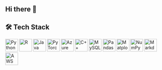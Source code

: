 ## Hi there 👋


## 🛠️ Tech Stack


<!-- Python -->
<img src="https://cdn.jsdelivr.net/gh/devicons/devicon/icons/python/python-original.svg" alt="Python" width="40" height="40"/>

<!-- R -->
<img src="https://cdn.jsdelivr.net/gh/devicons/devicon/icons/r/r-original.svg" alt="R" width="40" height="40"/>

<!-- Java -->
<img src="https://cdn.jsdelivr.net/gh/devicons/devicon/icons/java/java-original.svg" alt="Java" width="40" height="40"/>

<!-- PyTorch -->
<img src="https://cdn.jsdelivr.net/gh/devicons/devicon/icons/pytorch/pytorch-original.svg" alt="PyTorch" width="40" height="40"/>

<!-- Azure -->
<img src="https://cdn.jsdelivr.net/gh/devicons/devicon/icons/azure/azure-original.svg" alt="Azure" width="40" height="40"/>

<!-- C++ -->
<img src="https://cdn.jsdelivr.net/gh/devicons/devicon/icons/cplusplus/cplusplus-original.svg" alt="C++" width="40" height="40"/>

<!-- MySQL -->
<img src="https://cdn.jsdelivr.net/gh/devicons/devicon/icons/mysql/mysql-original.svg" alt="MySQL" width="40" height="40"/>

<!-- Pandas -->
<img src="https://cdn.jsdelivr.net/gh/devicons/devicon/icons/pandas/pandas-original.svg" alt="Pandas" width="40" height="40"/>

<!-- Matplotlib (using a generic icon since Devicon doesn’t have Matplotlib) -->
<img src="https://upload.wikimedia.org/wikipedia/commons/8/84/Matplotlib_icon.svg" alt="Matplotlib" width="40" height="40"/>

<!-- NumPy -->
<img src="https://cdn.jsdelivr.net/gh/devicons/devicon/icons/numpy/numpy-original.svg" alt="NumPy" width="40" height="40"/>

<!-- Markdown -->
<img src="https://cdn.jsdelivr.net/gh/devicons/devicon/icons/markdown/markdown-original.svg" alt="Markdown" width="40" height="40"/>

<!-- AWS -->
<img src="https://cdn.jsdelivr.net/gh/devicons/devicon/icons/amazonwebservices/amazonwebservices-original.svg" alt="AWS" width="40" height="40"/>




<!--
**mehwishahmed/mehwishahmed** is a ✨ _special_ ✨ repository because its `README.md` (this file) appears on your GitHub profile.

Here are some ideas to get you started:

- 🔭 I’m currently working on ...
- 🌱 I’m currently learning ...
- 👯 I’m looking to collaborate on ...
- 🤔 I’m looking for help with ...
- 💬 Ask me about how I 
- 📫 How to reach me: email: mehwishahmed389@gmail.com insta: mehwssh
- 😄 Pronouns: ...
- ⚡ Fun fact: I love to paint 🎨
-->
